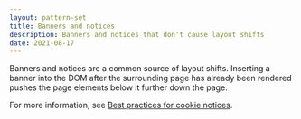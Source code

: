 ```yaml
---
layout: pattern-set
title: Banners and notices
description: Banners and notices that don't cause layout shifts
date: 2021-08-17
---
```


Banners and notices are a common source of layout shifts. Inserting a banner into the DOM after the surrounding page has already been rendered pushes the page elements below it further down the page.

For more information, see [Best practices for cookie notices](/cookie-notice-best-practices/).
